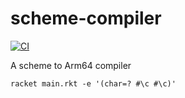 # scheme-compiler

[![CI](https://github.com/dannypsnl/scheme-compiler/actions/workflows/ci.yml/badge.svg)](https://github.com/dannypsnl/scheme-compiler/actions/workflows/ci.yml)

A scheme to Arm64 compiler

```shell
racket main.rkt -e '(char=? #\c #\c)'
```

